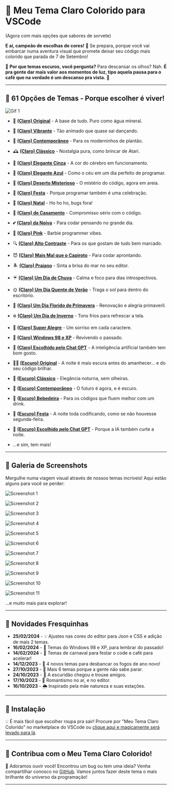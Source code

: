 # 🌈 Meu Tema Claro Colorido para VSCode
(Agora com mais opções que sabores de sorvete)

**E aí, campeão de escolhas de cores!** 🎨 Se prepara, porque você vai embarcar numa aventura visual que promete deixar seu código mais colorido que parada de 7 de Setembro!

🌚 **Por que temas escuros, você pergunta?** Para descansar os olhos? Nah. **É pra gente dar mais valor aos momentos de luz, tipo aquela pausa para o café que na verdade é um descanso pra vista.** 🌝

---

## 🎨 61 Opções de Temas - Porque escolher é viver!
![Gif 1](screenshots/gif01.gif)

- 🌟 **[(Claro) Original](#)** - A base de tudo. Puro como água mineral.
- 🎉 **[(Claro) Vibrante](#)** - Tão animado que quase sai dançando.
- 🌆 **[(Claro) Contemporâneo](#)** - Para os moderninhos de plantão.
- 🕰️ **[(Claro) Clássico](#)** - Nostalgia pura, como brincar de Atari.
- 👔 **[(Claro) Elegante Cinza](#)** - A cor do cérebro em funcionamento.
- 👔 **[(Claro) Elegante Azul](#)** - Como o céu em um dia perfeito de programar.
- 💎 **[(Claro) Deserto Misterioso](#)** - O mistério do código, agora em areia.
- 🎊 **[(Claro) Festa](#)** - Porque programar também é uma celebração.
- 🎄 **[(Claro) Natal](#)** - Ho ho ho, bugs fora!
- 💍 **[(Claro) de Casamento](#)** - Compromisso sério com o código.
- 💕 **[(Claro) da Noiva](#)** - Para codar pensando no grande dia.
- 🎀 **[(Claro) Pink](#)** - Barbie programmer vibes.
- 🔍 **[(Claro) Alto Contraste](#)** - Para os que gostam de tudo bem marcado.
- 😈 **[(Claro) Mais Mal que o Capiroto](#)** - Para codar aprontando.
- 🏝️ **[(Claro) Praiano](#)** - Sinta a brisa do mar no seu editor.
- ☔ **[(Claro) Um Dia de Chuva](#)** - Calma e foco para dias introspectivos.
- 🌞 **[(Claro) Um Dia Quente de Verão](#)** - Traga o sol para dentro do escritório.
- 🌸 **[(Claro) Um Dia Florido de Primavera](#)** - Renovação e alegria primaveril.
- ❄️ **[(Claro) Um Dia de Inverno](#)** - Tons frios para refrescar a tela.
- 🌝 **[(Claro) Super Alegre](#)** - Um sorriso em cada caractere.
- 🤖 **[(Claro) Windows 98 e XP](#)** - Revivendo o passado.
- 🤖 **[(Claro) Escolhido pelo Chat GPT](#)** - A inteligência artificial também tem bom gosto.
- 🧙‍♂️ **[(Escuro) Original](#)** - A noite é mais escura antes do amanhecer... e do seu código brilhar.
- 🎩 **[(Escuro) Clássico](#)** - Elegância noturna, sem olheiras.
- 🚀 **[(Escuro) Contemporâneo](#)** - O futuro é agora, e é escuro.
- 🍹 **[(Escuro) Bebedeira](#)** - Para os códigos que fluem melhor com um drink.
- 🕺 **[(Escuro) Festa](#)** - A noite toda codificando, como se não houvesse segunda-feira.
- 🤖 **[(Escuro) Escolhido pelo Chat GPT](#)** - Porque a IA também curte a noite.

- ...e sim, tem mais!

---

## 📸 Galeria de Screenshots

Mergulhe numa viagem visual através de nossos temas incríveis! Aqui estão alguns para você se perder:

![Screenshot 1](screenshots/01.png)

![Screenshot 2](screenshots/02.png)

![Screenshot 3](screenshots/03.png)

![Screenshot 4](screenshots/04.png)

![Screenshot 5](screenshots/05.png)

![Screenshot 6](screenshots/06.png)

![Screenshot 7](screenshots/07.png)

![Screenshot 8](screenshots/08.png)

![Screenshot 9](screenshots/09.png)

![Screenshot 10](screenshots/10.png)

![Screenshot 11](screenshots/11.png)

...e muito mais para explorar!

---

## 📅 Novidades Fresquinhas

- **25/02/2024** - 💡 Ajustes nas cores do editor para Json e CSS e adição de mais 2 temas.
- **16/02/2024** - 🤝 Temas do Windows 98 e XP, para lembrar do passado!
- **14/02/2024** - 🎉 Temas de carnaval para festar o code e café para acelerar!
- **14/12/2023** - 🎉 4 novos temas para desbancar os fogos de ano novo!
- **27/10/2023** - 🚀 Mais 6 temas porque a gente não sabe parar.
- **24/10/2023** - 🌚 A escuridão chegou e trouxe amigos.
- **17/10/2023** - 💍 Romantismo no ar, e no editor.
- **16/10/2023** - 🌦️ Inspirado pela mãe natureza e suas estações.

---

## 🚀 Instalação

💡 É mais fácil que escolher roupa pra sair! Procure por "Meu Tema Claro Colorido" no marketplace do VSCode ou [clique aqui e magicamente será levado para lá](https://marketplace.visualstudio.com/items?itemName=Kureke.meu-tema-claro-colorido).

---

## 🤝 Contribua com o Meu Tema Claro Colorido!

💬 Adoramos ouvir você! Encontrou um bug ou tem uma ideia? Venha compartilhar conosco no [GitHub](https://github.com/Kureke/vscode-meu-tema-claro-colorido). Vamos juntos fazer deste tema o mais brilhante do universo da programação!

---

